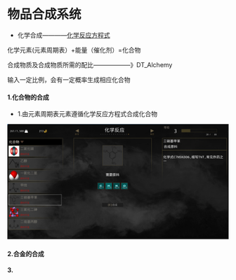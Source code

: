 # 物品合成系统

*  化学合成————[化学反应方程式 ](https://github.com/search?l=Python&o=desc&q=%22chemical+equations%22&s=stars&type=Repositories)

化学元素(元素周期表）+能量（催化剂）=化合物
 
 
合成物质及合成物质所需的配比——————》DT_Alchemy

输入一定比例，会有一定概率生成相应化合物


#### 1.化合物的合成
   * 1.由元素周期表元素遵循化学反应方程式合成化合物

![](mDrivEngine/物质合成.png)

#### 2.合金的合成

#### 3.
